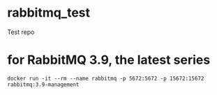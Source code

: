 # rabbitmq_test
Test repo

# for RabbitMQ 3.9, the latest series
`docker run -it --rm --name rabbitmq -p 5672:5672 -p 15672:15672 rabbitmq:3.9-management`